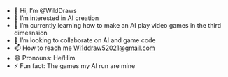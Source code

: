 - 👋 Hi, I’m @WildDraws
- 👀 I’m interested in AI creation
- 🌱 I’m currently learning how to make an AI play video games in the third dimesnsion
- 💞️ I’m looking to collaborate on AI and game code
- 📫 How to reach me Wi1ddraw52021@gmail.com
- 😄 Pronouns: He/Him
- ⚡ Fun fact: The games my AI run are mine

<!---
WildDraws/WildDraws is a ✨ special ✨ repository because its `README.md` (this file) appears on your GitHub profile.
You can click the Preview link to take a look at your changes.
--->
